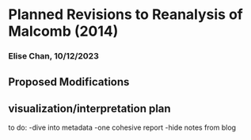 # Planned Revisions to Reanalysis of Malcomb (2014)
### Elise Chan, 10/12/2023

## Proposed Modifications



## visualization/interpretation plan


to do:
-dive into metadata
-one cohesive report
-hide notes from blog